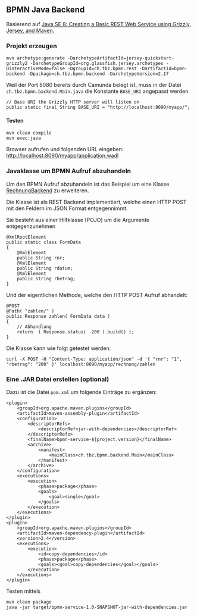 BPMN Java Backend
-----------------

Basierend auf [Java SE 8: Creating a Basic REST Web Service using Grizzly, Jersey, and Maven](http://www.oracle.com/webfolder/technetwork/tutorials/obe/java/griz_jersey_intro/Grizzly-Jersey-Intro.html#overview).

### Projekt erzeugen

	mvn archetype:generate -DarchetypeArtifactId=jersey-quickstart-grizzly2 -DarchetypeGroupId=org.glassfish.jersey.archetypes -DinteractiveMode=false -DgroupId=ch.tbz.bpmn.rest -DartifactId=bpmn-backend -Dpackage=ch.tbz.bpmn.backend -DarchetypeVersion=2.17

Weil der Port 8080 bereits durch Camunda belegt ist, muss in der Datei `ch.tbz.bpmn.backend.Main.java` die Konstante `BASE_URI` angepasst werden.

    // Base URI the Grizzly HTTP server will listen on
    public static final String BASE_URI = "http://localhost:8090/myapp/";
  
#### Testen

	mvn clean compile
	mvn exec:java
	
Browser aufrufen und folgenden URL eingeben: [http://localhost:8090/myapp/application.wadl](http://localhost:8090/myapp/application.wadl)
	
	
### Javaklasse um BPMN Aufruf abzuhandeln

Um den BPMN Aufruf abzuhandeln ist das Beispiel um eine Klasse [RechnungBackend](src/main/java/ch/tbz/bpmn/backend/RechnungBackend.java) zu erweiteren.

Die Klasse ist als REST Backend implementiert, welche einen HTTP POST mit den Feldern im JSON Format entgegennimmt.

Sie besteht aus einer Hilfklasse (POJO) um die Argumente entgegenzunehmen

    @XmlRootElement
    public static class FormData
    {
        @XmlElement
        public String rnr;
        @XmlElement
        public String rdatum;
        @XmlElement
        public String rbetrag;
    }
    
Und der eigentlichen Methode, welche den HTTP POST Aufruf abhandelt:

    @POST
    @Path( "zahlen/" )
    public Response zahlen( FormData data )
    {
    	// Abhandlung
        return  ( Response.status(  200 ).build() );
    }

Die Klasse kann wie folgt getestet werden:

	curl -X POST -H "Content-Type: application/json" -d '{ "rnr": "1", "rbetrag": "200" }' localhost:8090/myapp/rechnung/zahlen
	
### Eine .JAR Datei erstellen (optional)

Dazu ist die Datei `pom.xml` um folgende Einträge zu ergänzen:

	<plugin>
	    <groupId>org.apache.maven.plugins</groupId>
	    <artifactId>maven-assembly-plugin</artifactId>
	    <configuration>
	        <descriptorRefs>
	            <descriptorRef>jar-with-dependencies</descriptorRef>
	        </descriptorRefs>
	        <finalName>bpmn-service-${project.version}</finalName>
	        <archive>
	            <manifest>
	                <mainClass>ch.tbz.bpmn.backend.Main</mainClass>
	            </manifest>
	        </archive>
	    </configuration>
	    <executions>
	        <execution>
	            <phase>package</phase>
	            <goals>
	                <goal>single</goal>
	            </goals>
	        </execution>
	    </executions>
	</plugin>  
	<plugin>
	    <groupId>org.apache.maven.plugins</groupId>
	    <artifactId>maven-dependency-plugin</artifactId>
	    <version>2.4</version>
	    <executions>
	        <execution>
	            <id>copy-dependencies</id>
	            <phase>package</phase>
	            <goals><goal>copy-dependencies</goal></goals>
	        </execution>
	    </executions>
	</plugin> 
	
Testen mittels

	mvn clean package
	java -jar target/bpmn-service-1.0-SNAPSHOT-jar-with-dependencies.jar	
